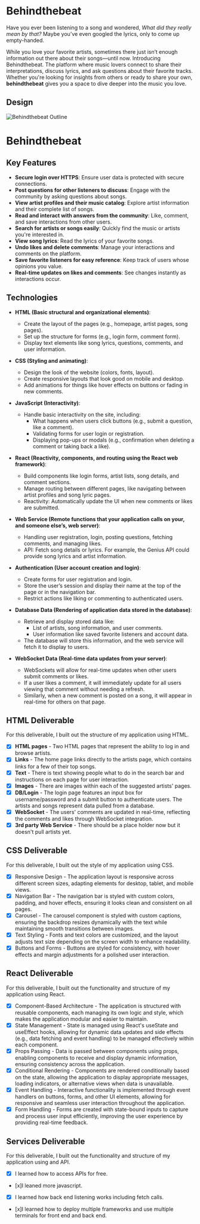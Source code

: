 # Behindthebeat

Have you ever been listening to a song and wondered, *What did they really mean by that?* Maybe you’ve even googled the lyrics, only to come up empty-handed. 

While you love your favorite artists, sometimes there just isn’t enough information out there about their songs—until now. Introducing Behindthebeat. The platform where music lovers connect to share their interpretations, discuss lyrics, and ask questions about their favorite tracks. Whether you're looking for insights from others or ready to share your own, **behindthebeat** gives you a space to dive deeper into the music you love.

## Design

![Behindthebeat Outline](IMG_4123.jpg) 

# Behindthebeat

## Key Features

- **Secure login over HTTPS**: Ensure user data is protected with secure connections.
- **Post questions for other listeners to discuss**: Engage with the community by asking questions about songs.
- **View artist profiles and their music catalog**: Explore artist information and their complete list of songs.
- **Read and interact with answers from the community**: Like, comment, and save interactions from other users.
- **Search for artists or songs easily**: Quickly find the music or artists you're interested in.
- **View song lyrics**: Read the lyrics of your favorite songs.
- **Undo likes and delete comments**: Manage your interactions and comments on the platform.
- **Save favorite listeners for easy reference**: Keep track of users whose opinions you value.
- **Real-time updates on likes and comments**: See changes instantly as interactions occur.

## Technologies

- **HTML (Basic structural and organizational elements)**:
  - Create the layout of the pages (e.g., homepage, artist pages, song pages).
  - Set up the structure for forms (e.g., login form, comment form).
  - Display text elements like song lyrics, questions, comments, and user information.

- **CSS (Styling and animating)**:
  - Design the look of the website (colors, fonts, layout).
  - Create responsive layouts that look good on mobile and desktop.
  - Add animations for things like hover effects on buttons or fading in new comments.

- **JavaScript (Interactivity)**:
  - Handle basic interactivity on the site, including:
    - What happens when users click buttons (e.g., submit a question, like a comment).
    - Validating forms for user login or registration.
    - Displaying pop-ups or modals (e.g., confirmation when deleting a comment or taking back a like).

- **React (Reactivity, components, and routing using the React web framework)**:
  - Build components like login forms, artist lists, song details, and comment sections.
  - Manage routing between different pages, like navigating between artist profiles and song lyric pages.
  - Reactivity: Automatically update the UI when new comments or likes are submitted.

- **Web Service (Remote functions that your application calls on your, and someone else’s, web server)**:
  - Handling user registration, login, posting questions, fetching comments, and managing likes.
  - API: Fetch song details or lyrics. For example, the Genius API could provide song lyrics and artist information.

- **Authentication (User account creation and login)**:
  - Create forms for user registration and login.
  - Store the user’s session and display their name at the top of the page or in the navigation bar.
  - Restrict actions like liking or commenting to authenticated users.

- **Database Data (Rendering of application data stored in the database)**:
  - Retrieve and display stored data like:
    - List of artists, song information, and user comments.
    - User information like saved favorite listeners and account data.
  - The database will store this information, and the web service will fetch it to display to users.

- **WebSocket Data (Real-time data updates from your server)**:
  - WebSockets will allow for real-time updates when other users submit comments or likes.
  - If a user likes a comment, it will immediately update for all users viewing that comment without needing a refresh.
  - Similarly, when a new comment is posted on a song, it will appear in real-time for others on that page.

## HTML Deliverable

For this deliverable, I built out the structure of my application using HTML.

- [x] **HTML pages** - Two HTML pages that represent the ability to log in and browse artists.
- [x] **Links** - The home page links directly to the artists page, which contains links for a few of their top songs.
- [x] **Text** - There is text showing people what to do in the search bar and instructions on each page for user interaction.
- [x] **Images** - There are images within each of the suggested artists' pages.
- [x] **DB/Login** - The login page features an input box for username/password and a submit button to authenticate users. The artists and songs represent data pulled from a database.
- [x] **WebSocket** - The users' comments are updated in real-time, reflecting the comments and likes through WebSocket integration.
- [X] **3rd party Web Service** - There should be a place holder now but it doesn't pull artists yet.

## CSS Deliverable

For this deliverable, I built out the style of my application using CSS.

- [x] Responsive Design - The application layout is responsive across different screen sizes, adapting elements for desktop, tablet, and mobile views.
- [x] Navigation Bar - The navigation bar is styled with custom colors, padding, and hover effects, ensuring it looks clean and consistent on all pages.
- [x] Carousel - The carousel component is styled with custom captions, ensuring the backdrop resizes dynamically with the text while maintaining smooth transitions between images.
- [x] Text Styling - Fonts and text colors are customized, and the layout adjusts text size depending on the screen width to enhance readability.
- [x] Buttons and Forms - Buttons are styled for consistency, with hover effects and margin adjustments for a polished user interaction.

## React Deliverable

For this deliverable, I built out the functionality and structure of my application using React.

- [x] Component-Based Architecture - The application is structured with reusable components, each managing its own logic and style, which makes the application modular and easier to maintain.
- [x] State Management - State is managed using React's useState and useEffect hooks, allowing for dynamic data updates and side effects (e.g., data fetching and event handling) to be managed effectively within each component.
- [x] Props Passing - Data is passed between components using props, enabling components to receive and display dynamic information, ensuring consistency across the application.
- [x] Conditional Rendering - Components are rendered conditionally based on the state, allowing the application to display appropriate messages, loading indicators, or alternative views when data is unavailable.
- [x] Event Handling - Interactive functionality is implemented through event handlers on buttons, forms, and other UI elements, allowing for responsive and seamless user interaction throughout the application.
- [x] Form Handling - Forms are created with state-bound inputs to capture and process user input efficiently, improving the user experience by providing real-time feedback.

## Services Deliverable

For this deliverable, I built out the functionality and structure of my application using and API.

- [x] I learned how to access APIs for free.
- [x]I leaned more javascript.
- [x] I learned how back end listening works including fetch calls.
- [x]I learned how to deploy multiple frameworks and use multiple terminals for front end and back end.
